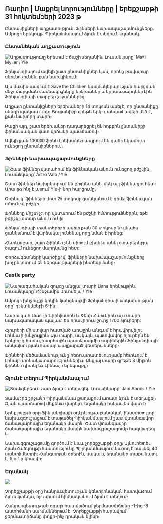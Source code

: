 ## Ռադիո \| Մաքրել նորությունները \| Երեքշաբթի 31 հոկտեմբերի 2023 թ

Ընտանիքների աղքատություն. Ֆինների նախապաշարմունքները. Ամրոցի երեկույթ. Պիրկանմաայում ձյուն է տեղում. Եղանակ.

### Ընտանեկան աղքատություն

![Աղքատությունը երեւում է ճաշի սեղանին։ Լուսանկարը՝ Matti Myller / Yle](https://images.cdn.yle.fi/image/upload/c_crop,h_1080,w_1919,x_0,y_0/ar_1.7777777777777777,c_fill,g_faces,h_12100,w/q_auto:eco/f_auto/fl_lossy/v1674642954/39-106372263d105c885d6a)

Ֆինլանդիայում ավելի շատ ընտանիքներ կան, որոնք բավարար սնունդ չունեն, քան նախկինում։

Այս մասին ասվում է Save the Children կազմակերպության հարցման մեջ։ Հարցման մասնակիցները երեխաներ և երիտասարդներ էին Ֆինլանդիայի տարբեր շրջաններից:

Աղքատ ընտանիքների երեխաների 14 տոկոսն ասել է, որ ընտանիքը սննդի պակաս ունի։ Ցուցանիշը գրեթե երկու անգամ ավելի մեծ է, քան նախորդ տարի։

Բացի այդ, շատ երեխաներ դադարեցրել են հոբբին ընտանիքի ֆինանսական վատ վիճակի պատճառով։

Ավելի քան 100000 ֆինն երեխաներ ապրում են ցածր եկամուտ ունեցող ընտանիքներում։

### Ֆինների նախապաշարմունքները

![Շատ ֆիններ վստահում են ֆիննական անուն ունեցող բժշկին։ Լուսանկարը՝ Antro Valo / Yle](https://images.cdn.yle.fi/image/upload/c_crop,h_3179,w_5653,x_0,y_83/ar_1.7777777777777777,c_fill,g_faces,h_1200,w/q_auto:eco/f_auto/fl_lossy/v1697116975/39-11855466527f10854aec)

Շատ ֆիններ նախընտրում են բիզնես անել մեկ այլ ֆիննացու հետ: Ահա թե ինչ է ասում Yle-ի նոր հարցումը։

Օրինակ՝ ֆինների մոտ 25 տոկոսը ցանկանում է դիմել ֆիննական անունով բժշկի։

Ֆինները միշտ չէ, որ վստահում են բժշկի հմտություններին, եթե բժիշկը օտար անուն ունի:

Ֆինլանդիայի տանտերերի ավելի քան 30 տոկոսը նույնպես ցանկանում է վարձակալ ունենալ, որը նման է իրենց:

Հետևաբար, շատ ֆիններ չեն սիրում բիզնես անել օտարերկրյա ծագում ունեցող մարդկանց հետ:

Փորձագետների կարծիքով՝ ֆինների նախապաշարմունքները խոչընդոտում են ներգաղթյալների ինտեգրմանը։

### Castle party

![Նախագահական զույգը անցյալ տարի Linna երեկույթին. Լուսանկարը՝ Բենջամին Սուոմելա / Yle](https://images.cdn.yle.fi/image/upload/c_crop,h_1674,w_2976,x_0,y_24/ar_1.7777777777777777,c_fill,g_faces,h_120,h_120q_auto:eco/f_auto/fl_lossy/v1670345033/39-1044359638f710a6e724)

Ամրոցի խնջույքը կրկին կանցկացվի Ֆինլանդիայի անկախության օրը՝ դեկտեմբերի 6-ին:

Նախագահ Սաուլի Նիինիստոն և Ջենի Հաուկիոն այս տարի նախագահական պալատ են հրավիրում շուրջ 1700 հյուրերի:

Հյուրերի մի ստվար հատված առաջին անգամ է հրավիրվելու Լիննայի խնջույքին։ Այս տարի, սակայն, պատվավոր հյուրերն են Երկրորդ համաշխարհային պատերազմի տարիներին Ֆինլանդիայի անկախության համար պայքարած վետերանները։

Ֆինների մեծամասնությունը հեռուստատեսությամբ հետևում է Լինայի տոնակատարություններին: Անցյալ տարի գրեթե 3 միլիոն ֆիններ դիտել են Լիննայի երեկույթը։

### Ձյուն է տեղում Պիրկանմաայում

![Տամպերեում շատ ձյուն է տեղացել. Լուսանկարը` Jani Aarnio / Yle](https://images.cdn.yle.fi/image/upload/c_crop,h_3375,w_6000,x_0,y_331/ar_1.7777777777777777,c_fill,g_50,h_10,h_17q_auto:eco/f_auto/fl_lossy/v1698736404/39-11934306540799d9879d)

Տամպերե շրջանի Պիրկանմաա քաղաքում առատ ձյուն է տեղացել։ Ձյան պատճառով մեքենա վարելու եղանակը իսկապես վատ է։

Երեքշաբթի օրը Ֆինլանդիայի օդերևութաբանական ինստիտուտը նախազգուշացում է տարածել Պիրկանմաայում շատ վտանգավոր ճանապարհային եղանակի մասին։ Շատ վտանգավոր ճանապարհային եղանակի մասին նախազգուշացումը հազվադեպ է:

Նախազգուշացումը գործում է նաև չորեքշաբթի օրը։ Այնուհետեւ ձյան ծածկույթի հաստությունը Պիրկանմաայում կարող է հասնել 40 սանտիմետրի։ Հանգստյան օրերին, սակայն, եղանակը տաքանալու է, ձյունը կհալվի։

### Եղանակ

![](https://images.cdn.yle.fi/image/upload/c_crop,h_1080,w_1919,x_0,y_0/ar_1.777777777777777,c_fill,g_faces,h_675,w_121200df_auto/fl_lossy/v1698767793/39-11940016541239893d2b)

Չորեքշաբթի օրը հանրապետության կենտրոնական հատվածում ձյուն կտեղա, հյուսիսում հիմնականում ձյուն է տեղում։

Հանրապետության զգալի հատվածում ջերմաստիճանը -1-ից -8 աստիճանի սահմաններում է։ Չորեքշաբթի հարավում ջերմաստիճանը փոքր-ինչ դրական կլինի։